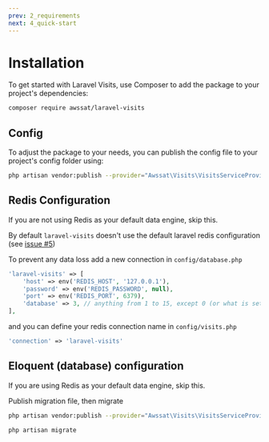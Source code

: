 ```yaml
---
prev: 2_requirements
next: 4_quick-start
---
```


# Installation

To get started with Laravel Visits, use Composer to add the package to your project's dependencies:
```bash
composer require awssat/laravel-visits
```


## Config
To adjust the package to your needs, you can publish the config file to your project's config folder using:

```bash
php artisan vendor:publish --provider="Awssat\Visits\VisitsServiceProvider"
```


## Redis Configuration
If you are not using Redis as your default data engine, skip this.

By default `laravel-visits` doesn't use the default laravel redis configuration (see [issue #5](https://github.com/awssat/laravel-visits/issues/5))

To prevent any data loss add a new connection in `config/database.php`

```php
'laravel-visits' => [
    'host' => env('REDIS_HOST', '127.0.0.1'),
    'password' => env('REDIS_PASSWORD', null),
    'port' => env('REDIS_PORT', 6379),
    'database' => 3, // anything from 1 to 15, except 0 (or what is set in default)
],
```

and you can define your redis connection name in `config/visits.php`
```php
'connection' => 'laravel-visits'
```

## Eloquent (database) configuration
If you are using Redis as your default data engine, skip this.

Publish migration file, then migrate
 ```sh
php artisan vendor:publish --provider="Awssat\Visits\VisitsServiceProvider" --tag="migrations"
```
 ```sh
php artisan migrate
```